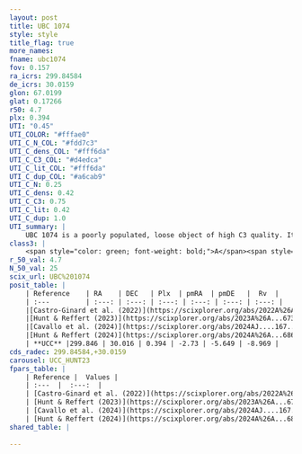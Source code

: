 ```yaml
---
layout: post
title: UBC 1074
style: style
title_flag: true
more_names: 
fname: ubc1074
fov: 0.157
ra_icrs: 299.84584
de_icrs: 30.0159
glon: 67.0199
glat: 0.17266
r50: 4.7
plx: 0.394
UTI: "0.45"
UTI_COLOR: "#fffae0"
UTI_C_N_COL: "#fdd7c3"
UTI_C_dens_COL: "#fff6da"
UTI_C_C3_COL: "#d4edca"
UTI_C_lit_COL: "#fff6da"
UTI_C_dup_COL: "#a6cab9"
UTI_C_N: 0.25
UTI_C_dens: 0.42
UTI_C_C3: 0.75
UTI_C_lit: 0.42
UTI_C_dup: 1.0
UTI_summary: |
    UBC 1074 is a poorly populated, loose object of high C3 quality. It was recently reported in the literature.
class3: |
    <span style="color: green; font-weight: bold;">A</span><span style="color: #FFC300; font-weight: bold;">B</span>
r_50_val: 4.7
N_50_val: 25
scix_url: UBC%201074
posit_table: |
    | Reference    | RA    | DEC   | Plx  | pmRA  | pmDE   |  Rv  |
    | :---         | :---: | :---: | :---: | :---: | :---: | :---: |
    |[Castro-Ginard et al. (2022)](https://scixplorer.org/abs/2022A%26A...661A.118C) | 299.83 | 30.0 | 0.39 | -2.73 | -5.65 | -- |
    |[Hunt & Reffert (2023)](https://scixplorer.org/abs/2023A%26A...673A.114H) | 299.877 | 30.006 | 0.394 | -2.729 | -5.654 | -8.851 |
    |[Cavallo et al. (2024)](https://scixplorer.org/abs/2024AJ....167...12C) | 299.851 | 30.014 | 0.396 | -- | -- | -- |
    |[Hunt & Reffert (2024)](https://scixplorer.org/abs/2024A%26A...686A..42H) | 299.877 | 30.006 | 0.394 | -2.729 | -5.654 | -8.851 |
    | **UCC** |299.846 | 30.016 | 0.394 | -2.73 | -5.649 | -8.969 | 
cds_radec: 299.84584,+30.0159
carousel: UCC_HUNT23
fpars_table: |
    | Reference |  Values |
    | :---  |  :---:  |
    | [Castro-Ginard et al. (2022)](https://scixplorer.org/abs/2022A%26A...661A.118C) | `AV=1.239, Dist=2499, logAge=7.919` |
    | [Hunt & Reffert (2023)](https://scixplorer.org/abs/2023A%26A...673A.114H) | `AV50=1.768, diffAV50=1.025, MOD50=11.863, logAge50=7.923` |
    | [Cavallo et al. (2024)](https://scixplorer.org/abs/2024AJ....167...12C) | `AV50=2.15, dMod50=12.17, logAge50=7.89, [Fe/H]50=0.22` |
    | [Hunt & Reffert (2024)](https://scixplorer.org/abs/2024A%26A...686A..42H) | `MassJ=320.717` |
shared_table: |
    
---
```

